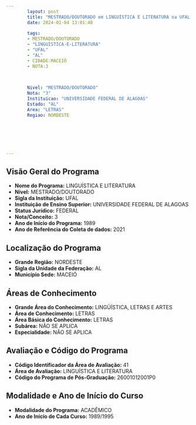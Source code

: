```yaml
---
        layout: post
        title: "MESTRADO/DOUTORADO em LINGUÍSTICA E LITERATURA na UFAL  "
        date: 2024-01-04 13:01:48
     
        tags:
        - MESTRADO/DOUTORADO
        - "LINGUÍSTICA-E-LITERATURA"
        - "UFAL"
        - "AL"
        - CIDADE:MACEIÓ
        - NOTA:3
        
       

        Nivel: "MESTRADO/DOUTORADO"
        Nota: "3"
        Instituicao: "UNIVERSIDADE FEDERAL DE ALAGOAS"
        Estado: "AL"
        Area: "LETRAS"
        Regiao: NORDESTE
        
        
        
        
        
        
---
```

## Visão Geral do Programa
- **Nome do Programa:** LINGUÍSTICA E LITERATURA
- **Nível:** MESTRADO/DOUTORADO
- **Sigla da Instituição:** UFAL
- **Instituição de Ensino Superior:** UNIVERSIDADE FEDERAL DE ALAGOAS
- **Status Jurídico:** FEDERAL
- **Nota/Conceito:** 3
- **Ano de Início do Programa:** 1989
- **Ano de Referência do Coleta de dados:** 2021

## Localização do Programa
- **Grande Região:** NORDESTE
- **Sigla da Unidade da Federação:** AL
- **Município Sede:** MACEIÓ

## Áreas de Conhecimento
- **Grande Área do Conhecimento:** LINGÜÍSTICA, LETRAS E ARTES
- **Área de Conhecimento:** LETRAS
- **Área Básica do Conhecimento:** LETRAS
- **Subárea:** NÃO SE APLICA
- **Especialidade:** NÃO SE APLICA

## Avaliação e Código do Programa
- **Código Identificador da Área de Avaliação:** 41
- **Área de Avaliação:** LINGUÍSTICA E LITERATURA
- **Código do Programa de Pós-Graduação:** 26001012001P0


## Modalidade e Ano de Início do Curso
- **Modalidade do Programa:** ACADÊMICO
- **Ano de Início de Cada Curso:** 1989/1995
